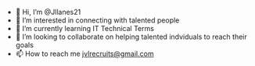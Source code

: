 - 👋 Hi, I’m @Jllanes21
- 👀 I’m interested in connecting with talented people
- 🌱 I’m currently learning IT Technical Terms
- 💞️ I’m looking to collaborate on helping talented indviduals to reach their goals 
- 📫 How to reach me jvlrecruits@gmail.com

<!---
Jlanes21/Jlanes21 is a ✨ special ✨ repository because its `README.md` (this file) appears on your GitHub profile.
You can click the Preview link to take a look at your changes.
--->
